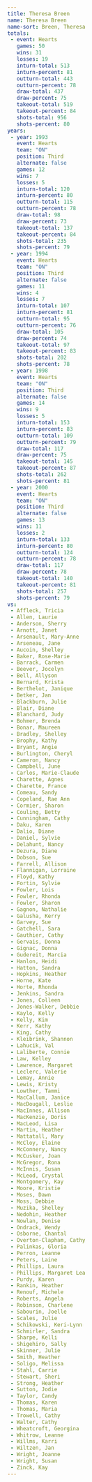 ```yaml
---
title: Theresa Breen
name: Theresa Breen
name-sort: Breen, Theresa
totals:
 - event: Hearts
   games: 50
   wins: 31
   losses: 19
   inturn-total: 513
   inturn-percent: 81
   outturn-total: 443
   outturn-percent: 78
   draw-total: 437
   draw-percent: 75
   takeout-total: 519
   takeout-percent: 84
   shots-total: 956
   shots-percent: 80
years:
 - year: 1993
   event: Hearts
   team: "ON"
   position: Third
   alternate: false
   games: 12
   wins: 7
   losses: 5
   inturn-total: 120
   inturn-percent: 80
   outturn-total: 115
   outturn-percent: 78
   draw-total: 98
   draw-percent: 73
   takeout-total: 137
   takeout-percent: 84
   shots-total: 235
   shots-percent: 79
 - year: 1994
   event: Hearts
   team: "ON"
   position: Third
   alternate: false
   games: 11
   wins: 4
   losses: 7
   inturn-total: 107
   inturn-percent: 81
   outturn-total: 95
   outturn-percent: 76
   draw-total: 105
   draw-percent: 74
   takeout-total: 97
   takeout-percent: 83
   shots-total: 202
   shots-percent: 78
 - year: 1998
   event: Hearts
   team: "ON"
   position: Third
   alternate: false
   games: 14
   wins: 9
   losses: 5
   inturn-total: 153
   inturn-percent: 83
   outturn-total: 109
   outturn-percent: 79
   draw-total: 117
   draw-percent: 75
   takeout-total: 145
   takeout-percent: 87
   shots-total: 262
   shots-percent: 81
 - year: 2000
   event: Hearts
   team: "ON"
   position: Third
   alternate: false
   games: 13
   wins: 11
   losses: 2
   inturn-total: 133
   inturn-percent: 80
   outturn-total: 124
   outturn-percent: 78
   draw-total: 117
   draw-percent: 78
   takeout-total: 140
   takeout-percent: 81
   shots-total: 257
   shots-percent: 79
vs:
 - Affleck, Tricia
 - Allen, Laurie
 - Anderson, Sherry
 - Arnott, Janet
 - Arsenault, Mary-Anne
 - Arseneau, Jane
 - Aucoin, Shelley
 - Baker, Rose-Marie
 - Barrack, Carmen
 - Beever, Jocelyn
 - Bell, Allyson
 - Bernard, Krista
 - Berthelot, Janique
 - Betker, Jan
 - Blackburn, Julie
 - Blair, Diane
 - Blanchard, Judy
 - Bohmer, Brenda
 - Bonar, Maureen
 - Bradley, Shelley
 - Brophy, Kathy
 - Bryant, Angie
 - Burlington, Cheryl
 - Cameron, Nancy
 - Campbell, June
 - Carlos, Marie-Claude
 - Charette, Agnes
 - Charette, France
 - Comeau, Sandy
 - Copeland, Rae Ann
 - Cormier, Sharon
 - Couling, Betty
 - Cunningham, Cathy
 - Daku, Karen
 - Dalio, Diane
 - Daniel, Sylvie
 - Delahunt, Nancy
 - Dezura, Diane
 - Dobson, Sue
 - Farrell, Allison
 - Flannigan, Lorraine
 - Floyd, Kathy
 - Fortin, Sylvie
 - Fowler, Lois
 - Fowler, Rhonda
 - Fowler, Sharon
 - Gagnon, Nathalie
 - Galusha, Kerry
 - Garvey, Sue
 - Gatchell, Sara
 - Gauthier, Cathy
 - Gervais, Donna
 - Gignac, Donna
 - Gudereit, Marcia
 - Hanlon, Heidi
 - Hatton, Sandra
 - Hopkins, Heather
 - Horne, Kate
 - Horte, Rhonda
 - Jenkins, Sandra
 - Jones, Colleen
 - Jones-Walker, Debbie
 - Kaylo, Kelly
 - Kelly, Kim
 - Kerr, Kathy
 - King, Cathy
 - Kleibrink, Shannon
 - Lahucik, Val
 - Laliberte, Connie
 - Law, Kelley
 - Lawrence, Margaret
 - Leclerc, Valerie
 - Lemay, Annie
 - Lewis, Kristy
 - Lowther, Tammi
 - MacCallum, Janice
 - MacDougall, Leslie
 - MacInnes, Allison
 - MacKenzie, Doris
 - MacLeod, Lisa
 - Martin, Heather
 - Mattatall, Mary
 - McCloy, Elaine
 - McConnery, Nancy
 - McCusker, Joan
 - McGregor, Rona
 - McInnis, Susan
 - McLeod, Crystal
 - Montgomery, Kay
 - Moore, Kristie
 - Moses, Dawn
 - Moss, Debbie
 - Muzika, Shelley
 - Nedohin, Heather
 - Nowlan, Denise
 - Ondrack, Wendy
 - Osborne, Chantal
 - Overton-Clapham, Cathy
 - Palinkas, Gloria
 - Perron, Leanne
 - Peters, Laine
 - Phillips, Laura
 - Phillips, Margaret Lea
 - Purdy, Karen
 - Rankin, Heather
 - Renouf, Michele
 - Roberts, Angela
 - Robinson, Charlene
 - Sabourin, Joelle
 - Scales, Julie
 - Schikowski, Keri-Lynn
 - Schmirler, Sandra
 - Sharpe, Kelli
 - Shigehiro, Sally
 - Skinner, Julie
 - Smith, Heather
 - Soligo, Melissa
 - Stahl, Carrie
 - Stewart, Sheri
 - Strong, Heather
 - Sutton, Jodie
 - Taylor, Candy
 - Thomas, Karen
 - Thomas, Maria
 - Trowell, Cathy
 - Walter, Cathy
 - Wheatcroft, Georgina
 - Whitrow, Leanne
 - Willms, Karri
 - Wiltzen, Jan
 - Wright, Joanne
 - Wright, Susan
 - Zinck, Kay
---
```

